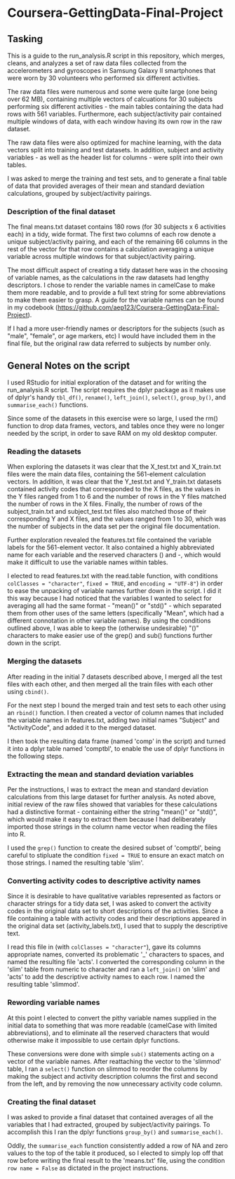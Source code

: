 # Coursera-GettingData-Final-Project

## Tasking 

This is a guide to the run_analysis.R script in this repository, which merges, cleans, and analyzes a set of raw data files collected from the accelerometers and gyroscopes in Samsung Galaxy II smartphones that were worn by 30 volunteers who performed six different activities.

The raw data files were numerous and some were quite large (one being over 62 MB), containing multiple vectors of calcuations for 30 subjects performing six different activities - the main tables containing the data had rows with 561 variables.  Furthermore, each subject/activity pair contained multiple windows of data, with each window having its own row in the raw dataset.

The raw data files were also optimized for machine learning, with the data vectors split into training and test datasets. In addition, subject and activity variables - as well as the header list for columns - were split into their own tables.    

I was asked to merge the training and test sets, and to generate a final table of data that provided averages of their mean and standard deviation calculations, grouped by subject/activity pairings.

### Description of the final dataset

The final means.txt dataset contains 180 rows (for 30 subjects x 6 activities each) in a tidy, wide format.  The first two columns of each row denote a unique subject/activity pairing, and each of the remaining 66 columns in the rest of the vector for that row contains a calculation averaging a unique variable across multiple windows for that subject/activity pairing. 

The most difficult aspect of creating a tidy dataset here was in the choosing of variable names, as the calculations in the raw datasets had lengthy descriptors. I chose to render the variable names in camelCase to make them more readable, and to provide a full text string for some abbreviations to make them easier to grasp. A guide for the variable names can be found in my codebook (https://github.com/aep123/Coursera-GettingData-Final-Project).

If I had a more user-friendly names or descriptors for the subjects (such as "male", "female", or age markers, etc) I would have included them in the final file, but the original raw data referred to subjects by number only. 

## General Notes on the script

I used RStudio for initial exploration of the dataset and for writing the run\_analysis.R script. The script requires the dplyr package as it makes use of dplyr's handy `tbl_df()`, `rename()`, `left_join()`, `select()`, `group_by()`, and `summarise_each()` functions.

Since some of the datasets in this exercise were so large, I used the rm() function to drop data frames, vectors, and tables once they were no longer needed by the script, in order to save RAM on my old desktop computer.

### Reading the datasets

When exploring the datasets it was clear that the X\_test.txt and X\_train.txt files were the main data files, containing the 561-element calculation vectors.  In addition, it was clear that the Y\_test.txt and Y\_train.txt datasets contained activity codes that corresponded to the X files, as the values in the Y files ranged from 1 to 6 and the number of rows in the Y files matched the number of rows in the X files.  Finally, the number of rows of the subject\_train.txt and subject\_test.txt files also matched those of their corresponding Y and X files, and the values ranged from 1 to 30, which was the number of subjects in the data set per the original file documentation.

Further exploration revealed the features.txt file contained the variable labels for the 561-element vector. It also contained a highly abbreviated name for each variable and the reserved characters () and -, which would make it difficult to use the variable names within tables. 

I elected to read features.txt with the read.table function, with conditions `colClasses = "character"`, `fixed = TRUE`, and `encoding = "UTF-8"`) in order to ease the unpacking of variable names further down in the script. I did it this way because I had noticed that the variables I wanted to select for averaging all had the same format - "mean()" or "std()" - which separated them from other uses of the same letters (specifically "Mean", which had a different connotation in other variable names). By using the conditions outlined above, I was able to keep the (otherwise undesirable) "()" characters to make easier use of the grep() and sub() functions further down in the script.

### Merging the datasets

After reading in the initial 7 datasets described above, I merged all the test files with each other, and then merged all the train files with each other using `cbind()`. 

For the next step I bound the merged train and test sets to each other using an `rbind()` function. I then created a vector of column names that included the variable names in features.txt, adding two initial names "Subject" and "ActivityCode", and added it to the merged dataset.  

I then took the resulting data frame (named 'comp' in the script) and turned it into a dplyr table named 'comptbl', to enable the use of dplyr functions in the following steps.

### Extracting the mean and standard deviation variables

Per the instructions, I was to extract the mean and standard deviation calculations from this large dataset for further analysis. As noted above, initial review of the raw files showed that variables for these calculations had a distinctive format - containing either the string "mean()" or "std()", which would make it easy to extract them because I had deliberately imported those strings in the column name vector when reading the files into R.

I used the `grep()` function to create the desired subset of 'comptbl', being careful to stipluate the condition `fixed = TRUE` to ensure an exact match on those strings. I named the resulting table 'slim'.

### Converting activity codes to descriptive activity names

Since it is desirable to have qualitative variables represented as factors or character strings for a tidy data set, I was asked to convert the activity codes in the original data set to short descriptions of the activities. Since a file containing a table with activity codes and their descriptions appeared in the original data set (activity\_labels.txt), I used that to supply the descriptive text. 

I read this file in (with `colClasses = "character"`), gave its columns appropriate names, converted its problematic '\_' characters to spaces, and named the resulting file 'acts'. I converted the corresponding column in the 'slim' table from numeric to character and ran a `left_join()` on 'slim' and 'acts' to add the descriptive activity names to each row. I named the resulting table 'slimmod'.

### Rewording variable names

At this point I elected to convert the pithy variable names supplied in the initial data to something that was more readable (camelCase with limited abbreviations), and to eliminate all the reserved characters that would otherwise make it impossible to use certain dplyr functions. 

These conversions were done with simple `sub()` statements acting on a vector of the variable names. After reattaching the vector to the 'slimmod' table, I ran a `select()` function on slimmod to reorder the columns by making the subject and activity description columns the first and second from the left, and by removing the now unnecessary activity code column. 

### Creating the final dataset

I was asked to provide a final dataset that contained averages of all the variables that I had extracted, grouped by subject/activity pairings. To accomplish this I ran the dplyr functions `group_by()` and `summarise_each()`. 

Oddly, the `summarise_each` function consistently added a row of NA and zero values to the top of the table it produced, so I elected to simply lop off that row before writing the final result to the 'means.txt' file, using the condition `row name = False` as dictated in the project instructions. 

